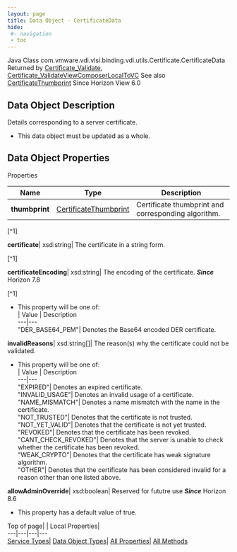 ```yaml
---
layout: page
title: Data Object - CertificateData
hide:
 #- navigation
 - toc
---
```






Java Class
    com.vmware.vdi.vlsi.binding.vdi.utils.Certificate.CertificateData
Returned by
     [Certificate_Validate](vdi.utils.Certificate.md#validate), [Certificate_ValidateViewComposerLocalToVC](vdi.utils.Certificate.md#validateViewComposerLocalToVC)
See also
     [CertificateThumbprint](vdi.utils.Certificate.CertificateThumbprint.md)
Since 
    Horizon View 6.0

## Data Object Description 

Details corresponding to a server certificate. 

  * This data object must be updated as a whole.



## Data Object Properties

Properties

Name |  Type |  Description   
---|---|---  
**thumbprint**| [CertificateThumbprint](vdi.utils.Certificate.CertificateThumbprint.md)|  Certificate thumbprint and corresponding algorithm.   


[^1]

  
**certificate**|  xsd:string|  The certificate in a string form.   


[^1]

  
**certificateEncoding**|  xsd:string|  The encoding of the certificate.  **_Since_** Horizon 7.8  


[^1]
  * This property will be one of:  
|  Value |  Description   
---|---  
"DER_BASE64_PEM"| Denotes the Base64 encoded DER certificate.  

  
**invalidReasons**|  xsd:string[]|  The reason(s) why the certificate could not be validated.   


  * This property will be one of:  
|  Value |  Description   
---|---  
"EXPIRED"| Denotes an expired certificate.  
"INVALID_USAGE"| Denotes an invalid usage of a certificate.  
"NAME_MISMATCH"| Denotes a name mismatch with the name in the certificate.  
"NOT_TRUSTED"| Denotes that the certificate is not trusted.  
"NOT_YET_VALID"| Denotes that the certificate is not yet trusted.  
"REVOKED"| Denotes that the certificate has been revoked.  
"CANT_CHECK_REVOKED"| Denotes that the server is unable to check whether the certificate has been revoked.  
"WEAK_CRYPTO"| Denotes that the certificate has weak signature algorithm.  
"OTHER"| Denotes that the certificate has been considered invalid for a reason other than one listed above.  

  
**allowAdminOverride**|  xsd:boolean|  Reserved for fututre use  **_Since_** Horizon 8.6  


  * This property has a default value of true.

  
  
  
Top of page| | Local Properties|   
---|---|---|---  
[Service Types](index-mo_types.md)| [Data Object Types](index-do_types.md)| [All Properties](index-properties.md)| [All Methods](index-methods.md)  
  
  

